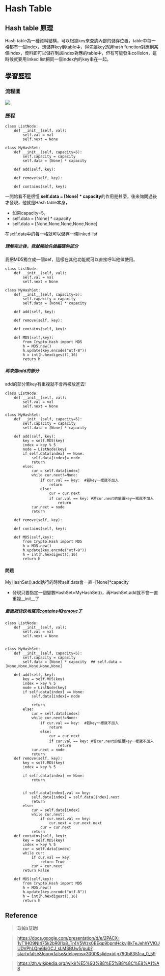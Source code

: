 # Hash Table

## Hash table 原理
Hash table為一種資料結構，可以根據key來查詢內部的儲存位置，table中每一格都有一個index，想儲存key到table中，得先讓key透過hash function對應到某個index，資料即可以儲存到該index對應的table中，但有可能發生collision，這時候就要用linked list把同一個index內的key串在一起。




## 學習歷程

### 流程圖
![](https://i.imgur.com/WByVbQR.png)

### 歷程
```python=
class ListNode:
    def __init__(self, val):
        self.val = val
        self.next = None

class MyHashSet:
    def __init__(self, capacity=5):
        self.capacity = capacity
        self.data = [None] * capacity

    def add(self, key):

    def remove(self, key):

    def contains(self, key):

```
一開始看不是很懂 **self.data = [None] * capacity**的作用是甚麼，後來詢問過後才發現，他就是Hash table本身，
* 如果capacity=5，
* self.data = [None] * capacity
* self.data = [None,None,None,None,None]

在self.data中的每一格就可以儲存一條linked list

##### 理解完之後，我就開始先做編碼的部分
我把MD5獨立成一個def，這樣在其他功能就可以直接呼叫他做使用。
```python=
class ListNode:
    def __init__(self, val):
        self.val = val
        self.next = None

class MyHashSet:
    def __init__(self, capacity=5):
        self.capacity = capacity
        self.data = [None] * capacity

    def add(self, key):

    def remove(self, key):

    def contains(self, key):
    
    def MD5(self,key):
        from Crypto.Hash import MD5
        h = MD5.new()
        h.update(key.encode("utf-8"))
        h = int(h.hexdigest(),16)
        return h

```

##### 再來做add的部分
add的部分若key有重複就不會再被放進去!
```python=
class ListNode:
    def __init__(self, val):
        self.val = val
        self.next = None

class MyHashSet:
    def __init__(self, capacity=5):
        self.capacity = capacity
        self.data = [None] * capacity

    def add(self, key):
        key = self.MD5(key)
        index = key % 5
        node = ListNode(key)
        if self.data[index] == None:
            self.data[index]= node
            return 
        else:
            cur = self.data[index]
            while cur.next!=None:
                if cur.val == key:  #若key一樣就不加入
                    return
                else:
                    cur = cur.next
                    if cur.val == key: #若cur.next的值跟key一樣就不加入
                        return
            cur.next = node
            return
            
    def remove(self, key):

    def contains(self, key):
    
    def MD5(self,key):
        from Crypto.Hash import MD5
        h = MD5.new()
        h.update(key.encode("utf-8"))
        h = int(h.hexdigest(),16)
        return h

```
#### 問題
MyHashSet().add執行的時候self.data會一直=[None]*capacity
* 發現只要指定一個變數HashSet=MyHashSet()，再HashSet.add就不會一直重複__init__了

##### 最後就快快地寫完contains和remove了
```python=
class ListNode:
    def __init__(self, val):
        self.val = val
        self.next = None

        
class MyHashSet:
    def __init__(self, capacity=5):
        self.capacity = capacity
        self.data = [None] * capacity  ## self.data = [None,None,None,None,None]

    def add(self, key):
        key = self.MD5(key)
        index = key % 5
        node = ListNode(key)
        if self.data[index] == None:
            self.data[index]= node
            
            return 
        else:
            cur = self.data[index]
            while cur.next!=None:
                if cur.val == key:  #若key一樣就不加入
                    return
                else:
                    cur = cur.next
                    if cur.val == key: #若cur.next的值跟key一樣就不加入
                        return
            cur.next = node
            return
    def remove(self, key):
        key = self.MD5(key)
        index = key % 5 
        
        if self.data[index] == None:
            return

        
        if self.data[index].val == key:
            self.data[index] = self.data[index].next
            return
        else:  
            cur = self.data[index]
            while cur.next:
                if cur.next.val == key:
                    cur.next = cur.next.next
                cur = cur.next
            return 
    def contains(self, key):
        key = self.MD5(key)
        index = key % 5 
        cur = self.data[index]
        while cur:
            if cur.val == key:
                return True
            cur = cur.next
        return False

    def MD5(self,key):
        from Crypto.Hash import MD5
        h = MD5.new()
        h.update(key.encode("utf-8"))
        h = int(h.hexdigest(),16)
        return h

```


## Reference
> 政翰a幫助!

> https://docs.google.com/presentation/d/e/2PACX-1vT1HO9Nl475k2bR0l1x8_Tr4V5Wzx0BEqp9bpmHckvj8kTeJehhYVlOJUDVPhLQm6kjGCJ_sLMSBUw5/pub?start=false&loop=false&delayms=3000&slide=id.g790b8351ca_0_59

> https://zh.wikipedia.org/wiki/%E5%93%88%E5%B8%8C%E8%A1%A8
